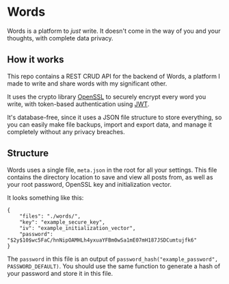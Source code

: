 # Words

Words is a platform to _just_ write. It doesn't come in the way of you and your thoughts, with complete data privacy.

## How it works

This repo contains a REST CRUD API for the backend of Words, a platform I made to write and share words with my significant other.

It uses the crypto library [OpenSSL](http://php.net/manual/en/intro.openssl.php) to securely encrypt every word you write, with token-based authentication using [JWT](https://github.com/firebase/php-jwt).

It's database-free, since it uses a JSON file structure to store everything, so you can easily make file backups, import and export data, and manage it completely without any privacy breaches.

## Structure

Words uses a single file, `meta.json` in the root for all your settings. This file contains the directory location to save and view all posts from, as well as your root password, OpenSSL key and initialization vector.

It looks something like this:

```
{
	"files": "./words/",
	"key": "example_secure_key",
	"iv": "example_initialization_vector",
	"password": "$2y$10$wc5FaC/hnNipOAMHLh4yxuaYFBm0wSa1mE07mH187JSDCumtujfk6"
}
```

The `password` in this file is an output of `password_hash("example_password", PASSWORD_DEFAULT)`. You should use the same function to generate a hash of your password and store it in this file.